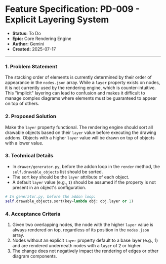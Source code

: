 # Feature Specification: PD-009 - Explicit Layering System

- **Status:** To Do
- **Epic:** Core Rendering Engine
- **Author:** Gemini
- **Created:** 2025-07-17

---

### 1. Problem Statement

The stacking order of elements is currently determined by their order of appearance in the `nodes.json` array. While a `layer` property exists on nodes, it is not currently used by the rendering engine, which is counter-intuitive. This "implicit" layering can lead to confusion and makes it difficult to manage complex diagrams where elements must be guaranteed to appear on top of others.

### 2. Proposed Solution

Make the `layer` property functional. The rendering engine should sort all drawable objects based on their `layer` value before executing the drawing addons. Objects with a higher `layer` value will be drawn on top of objects with a lower value.

### 3. Technical Details

- In `drawer/generator.py`, before the addon loop in the `render` method, the `self.drawable_objects` list should be sorted.
- The sort key should be the `layer` attribute of each object.
- A default `layer` value (e.g., `1`) should be assumed if the property is not present in an object's configuration.

```python
# In generator.py, before the addon loop:
self.drawable_objects.sort(key=lambda obj: obj.layer or 1)
```

### 4. Acceptance Criteria

1.  Given two overlapping nodes, the node with the higher `layer` value is always rendered on top, regardless of its position in the `nodes.json` array.
2.  Nodes without an explicit `layer` property default to a base layer (e.g., 1) and are rendered underneath nodes with a `layer` of 2 or higher.
3.  The change does not negatively impact the rendering of edges or other diagram components.
